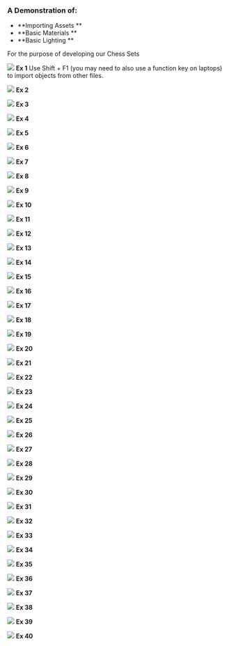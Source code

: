 ### A Demonstration of:
* **Importing Assets **
* **Basic Materials **
* **Basic Lighting **

For the purpose of developing our Chess Sets

![](/assets/materials_1.png)
**Ex 1**
Use Shift + F1 (you may need to also use a function key on laptops) to import objects from other files.

![](/assets/materials_2.png)
**Ex 2**

![](/assets/materials_3.png)
**Ex 3**

![](/assets/materials_4.png)
**Ex 4**

![](/assets/materials_5.png)
**Ex 5**

![](/assets/materials_6.png)
**Ex 6**

![](/assets/materials_7.png)
**Ex 7**

![](/assets/materials_8.png)
**Ex 8**

![](/assets/materials_9.png)
**Ex 9**

![](/assets/materials_10.png)
**Ex 10**

![](/assets/materials_11.png)
**Ex 11**

![](/assets/materials_12.png)
**Ex 12**

![](/assets/materials_13.png)
**Ex 13**

![](/assets/materials_14.png)
**Ex 14**

![](/assets/materials_15.png)
**Ex 15**

![](/assets/materials_16.png)
**Ex 16**

![](/assets/materials_17.png)
**Ex 17**

![](/assets/materials_18.png)
**Ex 18**

![](/assets/materials_19.png)
**Ex 19**

![](/assets/materials_20.png)
**Ex 20**

![](/assets/materials_21.png)
**Ex 21**

![](/assets/materials_22.png)
**Ex 22**

![](/assets/materials_23.png)
**Ex 23**

![](/assets/materials_24.png)
**Ex 24**

![](/assets/materials_25.png)
**Ex 25**

![](/assets/materials_26.png)
**Ex 26**

![](/assets/materials_27.png)
**Ex 27**

![](/assets/materials_28.png)
**Ex 28**

![](/assets/materials_29.png)
**Ex 29**

![](/assets/materials_30.png)
**Ex 30**

![](/assets/materials_31.png)
**Ex 31**

![](/assets/materials_32.png)
**Ex 32**

![](/assets/materials_33.png)
**Ex 33**

![](/assets/materials_34.png)
**Ex 34**

![](/assets/materials_35.png)
**Ex 35**

![](/assets/materials_36.png)
**Ex 36**

![](/assets/materials_37.png)
**Ex 37**

![](/assets/materials_38.png)
**Ex 38**

![](/assets/materials_39.png)
**Ex 39**

![](/assets/materials_40.png)
**Ex 40**







